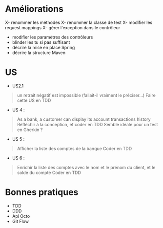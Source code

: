 # Améliorations

X- renommer les méthodes 
X- renommer la classe de test
X- modifier les request mappings
X- gérer l'exception dans le contrôleur
- modifier les paramètres des contrôleurs
- blinder les tu si pas suffisant
- décrire la mise en place Spring
- décrire la structure Maven

# US
- US2.1
> un retrait négatif est impossible (fallait-il vraiment le préciser...)
> Faire cette US en TDD 
- US 4 :
> As a bank, a customer can display its account transactions history
> Réfléchir à la conception, et coder en TDD
> Semble idéale pour un test en Gherkin ?
- US 5 : 
> Afficher la liste des comptes de la banque
> Coder en TDD
- US 6 :
> Enrichir la liste des comptes avec le nom et le prénom du client, et le solde du compte
> Coder en TDD

# Bonnes pratiques

- TDD
- DDD
- Api Octo
- Git Flow